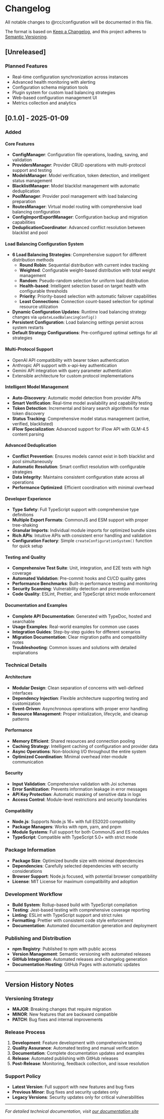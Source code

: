 # Changelog

All notable changes to @rcc/configuration will be documented in this file.

The format is based on [Keep a Changelog](https://keepachangelog.com/en/1.0.0/),
and this project adheres to [Semantic Versioning](https://semver.org/spec/v2.0.0.html).

## [Unreleased]

### Planned Features
- Real-time configuration synchronization across instances
- Advanced health monitoring with alerting
- Configuration schema migration tools
- Plugin system for custom load balancing strategies
- Web-based configuration management UI
- Metrics collection and analytics

## [0.1.0] - 2025-01-09

### Added

#### Core Features
- **ConfigManager**: Configuration file operations, loading, saving, and validation
- **ProvidersManager**: Provider CRUD operations with multi-protocol support and testing
- **ModelsManager**: Model verification, token detection, and intelligent status management
- **BlacklistManager**: Model blacklist management with automatic deduplication
- **PoolManager**: Provider pool management with load balancing preparation
- **RoutesManager**: Virtual model routing with comprehensive load balancing configuration
- **ConfigImportExportManager**: Configuration backup and migration capabilities
- **DeduplicationCoordinator**: Advanced conflict resolution between blacklist and pool

#### Load Balancing Configuration System
- **6 Load Balancing Strategies**: Comprehensive support for different distribution methods
  - **Round Robin**: Sequential distribution with current index tracking
  - **Weighted**: Configurable weight-based distribution with total weight management
  - **Random**: Pseudo-random selection for uniform load distribution
  - **Health-based**: Intelligent selection based on target health with configurable thresholds
  - **Priority**: Priority-based selection with automatic failover capabilities
  - **Least Connections**: Connection count-based selection for optimal resource utilization
- **Dynamic Configuration Updates**: Runtime load balancing strategy changes via `updateLoadBalancingConfig()`
- **Persistent Configuration**: Load balancing settings persist across system restarts
- **Default Strategy Configurations**: Pre-configured optimal settings for all strategies

#### Multi-Protocol Support
- OpenAI API compatibility with bearer token authentication
- Anthropic API support with x-api-key authentication
- Gemini API integration with query parameter authentication
- Extensible architecture for custom protocol implementations

#### Intelligent Model Management
- **Auto-Discovery**: Automatic model detection from provider APIs
- **Smart Verification**: Real-time model availability and capability testing
- **Token Detection**: Incremental and binary search algorithms for max token discovery
- **Status Tracking**: Comprehensive model status management (active, verified, blacklisted)
- **iFlow Specialization**: Advanced support for iFlow API with GLM-4.5 content parsing

#### Advanced Deduplication
- **Conflict Prevention**: Ensures models cannot exist in both blacklist and pool simultaneously
- **Automatic Resolution**: Smart conflict resolution with configurable strategies
- **Data Integrity**: Maintains consistent configuration state across all operations
- **Performance Optimized**: Efficient coordination with minimal overhead

#### Developer Experience
- **Type Safety**: Full TypeScript support with comprehensive type definitions
- **Multiple Export Formats**: CommonJS and ESM support with proper tree-shaking
- **Granular Imports**: Individual module imports for optimized bundle sizes
- **Rich APIs**: Intuitive APIs with consistent error handling and validation
- **Configuration Factory**: Simple `createConfigurationSystem()` function for quick setup

#### Testing and Quality
- **Comprehensive Test Suite**: Unit, integration, and E2E tests with high coverage
- **Automated Validation**: Pre-commit hooks and CI/CD quality gates
- **Performance Benchmarks**: Built-in performance testing and monitoring
- **Security Scanning**: Vulnerability detection and prevention
- **Code Quality**: ESLint, Prettier, and TypeScript strict mode enforcement

#### Documentation and Examples
- **Complete API Documentation**: Generated with TypeDoc, hosted and searchable
- **Usage Examples**: Real-world examples for common use cases
- **Integration Guides**: Step-by-step guides for different scenarios
- **Migration Documentation**: Clear migration paths and compatibility notes
- **Troubleshooting**: Common issues and solutions with detailed explanations

### Technical Details

#### Architecture
- **Modular Design**: Clean separation of concerns with well-defined interfaces
- **Dependency Injection**: Flexible architecture supporting testing and customization
- **Event-Driven**: Asynchronous operations with proper error handling
- **Resource Management**: Proper initialization, lifecycle, and cleanup patterns

#### Performance
- **Memory Efficient**: Shared resources and connection pooling
- **Caching Strategy**: Intelligent caching of configuration and provider data
- **Async Operations**: Non-blocking I/O throughout the entire system
- **Optimized Coordination**: Minimal overhead inter-module communication

#### Security
- **Input Validation**: Comprehensive validation with Joi schemas
- **Error Sanitization**: Prevents information leakage in error messages
- **API Key Protection**: Automatic masking of sensitive data in logs
- **Access Control**: Module-level restrictions and security boundaries

#### Compatibility
- **Node.js**: Supports Node.js 16+ with full ES2020 compatibility
- **Package Managers**: Works with npm, yarn, and pnpm
- **Module Systems**: Full support for both CommonJS and ES modules
- **TypeScript**: Compatible with TypeScript 5.0+ with strict mode

### Package Information
- **Package Size**: Optimized bundle size with minimal dependencies
- **Dependencies**: Carefully selected dependencies with security considerations
- **Browser Support**: Node.js focused, with potential browser compatibility
- **License**: MIT License for maximum compatibility and adoption

### Development Workflow
- **Build System**: Rollup-based build with TypeScript compilation
- **Testing**: Jest-based testing with comprehensive coverage reporting
- **Linting**: ESLint with TypeScript support and strict rules
- **Formatting**: Prettier with consistent code style enforcement
- **Documentation**: Automated documentation generation and deployment

### Publishing and Distribution
- **npm Registry**: Published to npm with public access
- **Version Management**: Semantic versioning with automated releases
- **GitHub Integration**: Automated releases and changelog generation
- **Documentation Hosting**: GitHub Pages with automatic updates

---

## Version History Notes

### Versioning Strategy
- **MAJOR**: Breaking changes that require migration
- **MINOR**: New features that are backward compatible
- **PATCH**: Bug fixes and internal improvements

### Release Process
1. **Development**: Feature development with comprehensive testing
2. **Quality Assurance**: Automated testing and manual verification
3. **Documentation**: Complete documentation updates and examples
4. **Release**: Automated publishing with GitHub releases
5. **Post-Release**: Monitoring, feedback collection, and issue resolution

### Support Policy
- **Latest Version**: Full support with new features and bug fixes
- **Previous Minor**: Bug fixes and security updates only
- **Legacy Versions**: Security updates only for critical vulnerabilities

---

*For detailed technical documentation, visit [our documentation site](https://rcc.github.io/rcc-configuration)*